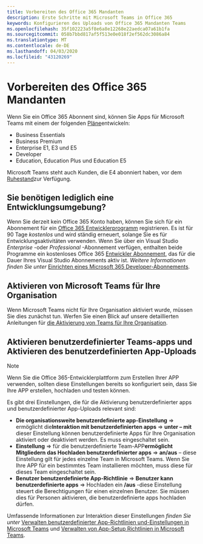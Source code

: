 ```yaml
---
title: Vorbereiten des Office 365 Mandanten
description: Erste Schritte mit Microsoft Teams in Office 365
keywords: Konfigurieren des Uploads von Office 365 Mandanten Teams
ms.openlocfilehash: 35f102223a5f8e6a8e12268e22aedca07a61b1fa
ms.sourcegitcommit: 058b7bbd817af5f513e0e018f2ef562dc3086a84
ms.translationtype: MT
ms.contentlocale: de-DE
ms.lasthandoff: 04/03/2020
ms.locfileid: "43120269"
---
```

# <a name="prepare-your-office-365-tenant"></a>Vorbereiten des Office 365 Mandanten

Wenn Sie ein Office 365 Abonnent sind, können Sie Apps für Microsoft Teams mit einem der folgenden [Pläne](https://products.office.com/business/compare-more-office-365-for-business-plans)entwickeln:

* Business Essentials
* Business Premium
* Enterprise E1, E3 und E5
* Developer
* Education, Education Plus und Education E5

Microsoft Teams steht auch Kunden, die E4 abonniert haben, vor dem [Ruhestand](https://support.office.com//article/important-information-for-office-365-enterprise-e4-customers-f9572348-43a2-43fa-a3d8-3b6c9c042147)zur Verfügung.

## <a name="just-need-a-development-environment"></a>Sie benötigen lediglich eine Entwicklungsumgebung?

Wenn Sie derzeit kein Office 365 Konto haben, können Sie sich für ein Abonnement für ein [Office 365 Entwicklerprogramm](https://developer.microsoft.com/microsoft-365/dev-program) registrieren. Es ist für 90 Tage *kostenlos* und wird ständig erneuert, solange Sie es für Entwicklungsaktivitäten verwenden. Wenn Sie über ein Visual Studio *Enterprise* -oder *Professional* -Abonnement verfügen, enthalten beide Programme ein kostenloses Office 365 [Entwickler Abonnement](https://aka.ms/MyVisualStudioBenefits), das für die Dauer Ihres Visual Studio Abonnements aktiv ist. *Weitere Informationen finden Sie unter* [Einrichten eines Microsoft 365 Developer-Abonnements](https://docs.microsoft.com/office/developer-program/office-365-developer-program-get-started).

## <a name="enable-microsoft-teams-for-your-organization"></a>Aktivieren von Microsoft Teams für Ihre Organisation

Wenn Microsoft Teams nicht für Ihre Organisation aktiviert wurde, müssen Sie dies zunächst tun. Werfen Sie einen Blick auf unsere detaillierten Anleitungen für [die Aktivierung von Teams für Ihre Organisation](https://docs.microsoft.com/microsoftteams/enable-features-office-365).

## <a name="enable-custom-teams-apps-and-turn-on-custom-app-uploading"></a>Aktivieren benutzerdefinierter Teams-apps und Aktivieren des benutzerdefinierten App-Uploads

> [!Note] 
> Wenn Sie die Office 365-Entwicklerplattform zum Erstellen Ihrer APP verwenden, sollten diese Einstellungen bereits so konfiguriert sein, dass Sie Ihre APP erstellen, hochladen und testen können.

Es gibt drei Einstellungen, die für die Aktivierung benutzerdefinierter apps und benutzerdefinierter App-Uploads relevant sind:

* **Die organisationsweite benutzerdefinierte app-Einstellung** => ermöglicht die**Interaktion mit benutzerdefinierten apps** => **unter – mit** dieser Einstellung können benutzerdefinierte Apps für Ihre Organisation aktiviert oder deaktiviert werden. Es muss eingeschaltet sein. 
* **Einstellung** => für die benutzerdefinierte Team-APP**ermöglicht Mitgliedern das Hochladen benutzerdefinierter apps** => **an/aus** – diese Einstellung gilt für jedes einzelne Team in Microsoft Teams. Wenn Sie Ihre APP für ein bestimmtes Team installieren möchten, muss diese für dieses Team eingeschaltet sein.
* **Benutzer benutzerdefinierte App-Richtlinie** => **Benutzer kann benutzerdefinierte apps** => Hochladen ein **/aus** -diese Einstellung steuert die Berechtigungen für einen einzelnen Benutzer. Sie müssen dies für Personen aktivieren, die benutzerdefinierte apps hochladen dürfen.

Umfassende Informationen zur Interaktion dieser Einstellungen *finden Sie unter* [Verwalten benutzerdefinierter App-Richtlinien und-Einstellungen in Microsoft Teams](https://docs.microsoft.com/microsoftteams/teams-custom-app-policies-and-settings) und [Verwalten von App-Setup Richtlinien in Microsoft Teams](https://docs.microsoft.com/microsoftteams/teams-app-setup-policies).
